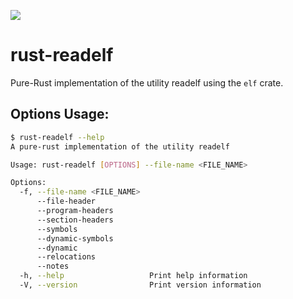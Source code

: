 [![](https://img.shields.io/crates/v/readelf.svg)](https://crates.io/crates/readelf)

# rust-readelf
Pure-Rust implementation of the utility readelf using the `elf` crate.

## Options Usage:
```sh
$ rust-readelf --help
A pure-rust implementation of the utility readelf

Usage: rust-readelf [OPTIONS] --file-name <FILE_NAME>

Options:
  -f, --file-name <FILE_NAME>
      --file-header
      --program-headers
      --section-headers
      --symbols
      --dynamic-symbols
      --dynamic
      --relocations
      --notes
  -h, --help                   Print help information
  -V, --version                Print version information
```

